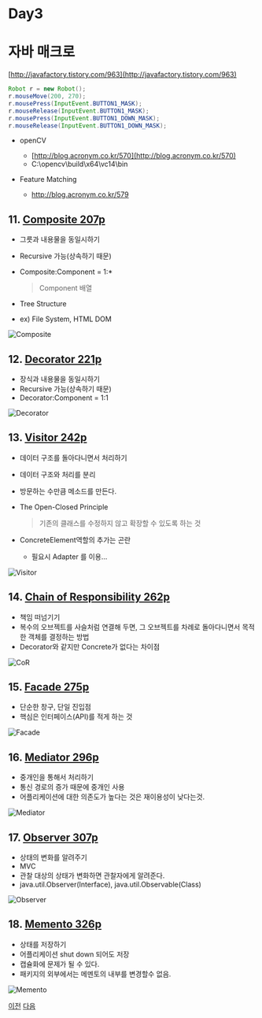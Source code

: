 # Day3


# 자바 매크로
[http://javafactory.tistory.com/963](http://javafactory.tistory.com/963)
```java
Robot r = new Robot();
r.mouseMove(200, 270);
r.mousePress(InputEvent.BUTTON1_MASK);
r.mouseRelease(InputEvent.BUTTON1_MASK);
r.mousePress(InputEvent.BUTTON1_DOWN_MASK);
r.mouseRelease(InputEvent.BUTTON1_DOWN_MASK);
```

- openCV
    - [http://blog.acronym.co.kr/570](http://blog.acronym.co.kr/570)
    - C:\opencv\build\x64\vc14\bin

- Feature Matching
    - http://blog.acronym.co.kr/579

## 11. [Composite 207p](../st_Composite2)
- 그릇과 내용물을 동일시하기
- Recursive 가능(상속하기 때문)
- Composite:Component = 1:*
    > Component 배열

- Tree Structure
- ex) File System, HTML DOM

![Composite](../st_Composite2/img.PNG)

## 12. [Decorator 221p](../st_Decorator2)
- 장식과 내용물을 동일시하기
- Recursive 가능(상속하기 때문)
- Decorator:Component = 1:1

![Decorator](../st_Decorator2/img.PNG)

## 13. [Visitor 242p](../be_Visitor2)
- 데이터 구조를 돌아다니면서 처리하기
- 데이터 구조와 처리를 분리
- 방문하는 수만큼 메소드를 만든다.
- The Open-Closed Principle
    > 기존의 클래스를 수정하지 않고 확장할 수 있도록 하는 것

- ConcreteElement역할의 추가는 곤란
    - 필요시 Adapter 를 이용...

![Visitor](../be_Visitor2/img.PNG)

## 14. [Chain of Responsibility 262p](../be_ChainOfResponsibility2)
- 책임 떠넘기기
- 복수의 오브젝트를 사슬처럼 연결해 두면, 그 오브젝트를 차례로 돌아다니면서 목적한 객체를 결정하는 방법
- Decorator와 같지만 Concrete가 없다는 차이점

![CoR](../be_ChainOfResponsibility2/img.PNG)

## 15. [Facade 275p](../st_Facade2)
- 단순한 창구, 단일 진입점
- 핵심은 인터페이스(API)를 적게 하는 것

![Facade](../st_Facade2/img.PNG)

## 16. [Mediator 296p](../be_Mediator2)
- 중개인을 통해서 처리하기
- 통신 경로의 증가 때문에 중개인 사용
- 어플리케이션에 대한 의존도가 높다는 것은 재이용성이 낮다는것.

![Mediator](../be_Mediator2/img.PNG)

## 17. [Observer 307p](../be_Observer2)
- 상태의 변화를 알려주기
- MVC
- 관찰 대상의 상태가 변화하면 관찰자에게 알려준다.
- java.util.Observer(Interface), java.util.Observable(Class)

![Observer](../be_Observer2/img.PNG)

## 18. [Memento 326p](../be_Memento2)
- 상태를 저장하기
- 어플리케이션 shut down 되어도 저장
- 캡슐화에 문제가 될 수 있다.
- 패키지의 외부에서는 메멘토의 내부를 변경할수 없음.

![Memento](../be_Memento2/img.PNG)


[이전](./day2.md)
[다음](./day4.md)